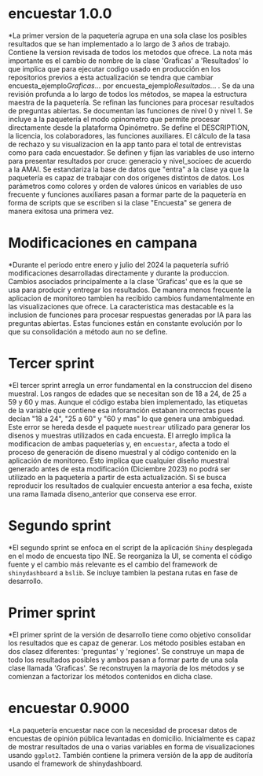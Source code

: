 # encuestar 1.0.0

*La primer version de la paquetería agrupa en una sola clase los posibles resultados que se han implementado a lo largo de 3 años de trabajo. Contiene la version revisada de todos los metodos que ofrece. La nota más importante es el cambio de nombre de la clase 'Graficas' a 'Resultados' lo que implica que para ejecutar codigo usado en producción en los repositorios previos a esta actualización se tendra que cambiar encuesta_ejemplo$Graficas$... por encuesta_ejemplo$Resultados$... . Se da una revisión profunda a lo largo de todos los métodos, se mapea la estructura maestra de la paquetería. Se refinan las funciones para procesar resultados de preguntas abiertas. Se documentan las funciones de nivel 0 y nivel 1. Se incluye a la paquetería el modo opinometro que permite procesar directamente desde la plataforma Opinómetro. Se define el DESCRIPTION, la licencia, los colaboradores, las funciones auxiliares. El cálculo de la tasa de rechazo y su visualizacion en la app tanto para el total de entrevistas como para cada encuestador. Se definen y fijan las variables de uso interno para presentar resultados por cruce: generacio y nivel_socioec de acuerdo a la AMAI. Se estandariza la base de datos que "entra" a la clase ya que la paquetería es capaz de trabajar con dos orígenes distintos de datos. Los parámetros como  colores y orden de valores únicos en variables de uso frecuente y funciones auxiliares pasan a formar parte de la paquetería en forma de scripts que se escriben si la clase "Encuesta" se genera de manera exitosa una primera vez.

# Modificaciones en campana

*Durante el periodo entre enero y julio del 2024 la paquetería sufrió modificaciones desarrolladas directamente y durante la produccion. Cambios asociados principalmente a la clase 'Graficas' que es la que se usa para producir y entregar los resultados. De manera menos frecuente la aplicacion de monitoreo tambien ha recibido cambios fundamentalmente en las visualizaciones que ofrece. La característica mas destacable es la inclusion de funciones para procesar respuestas generadas por IA para las preguntas abiertas. Estas funciones están en constante evolución por lo que su consolidación a método aun no se define.

# Tercer sprint

*El tercer sprint arregla un error fundamental en la construccion del diseno muestral. Los rangos de edades que se necesitan son de 18 a 24, de 25 a 59 y 60 y mas. Aunque el código estaba bien implementado, las etiquetas de la variable que contiene esa inforamción estaban incorrectas pues decían "18 a 24", "25 a 60" y "60 y mas" lo que genera una ambiguedad. Este error se hereda desde el paquete `muestrear` utilizado para generar los disenos y muestras utilizados en cada encuesta. El arreglo implica la modificacion de ambas paqueterías y, en `encuestar`, afecta a todo el proceso de generación de diseno muestral y al código contenido en la aplicación de monitoreo. Esto implica que cualquier diseño muestral generado antes de esta modificación (Diciembre 2023) no podrá ser utilizado en la paquetería a partir de esta actualización. Si se busca reproducir los resultados de cualquier encuesta anterior a esa fecha, existe una rama llamada diseno_anterior que conserva ese error.

# Segundo sprint

*El segundo sprint se enfoca en el script de la aplicación `Shiny` desplegada en el modo de encuesta tipo INE. Se reorganiza la UI, se comenta el código fuente y el cambio más relevante es el cambio del framework de `shinydashboard` a `bslib`. Se incluye tambien la pestana rutas en fase de desarrollo.

# Primer sprint

*El primer sprint de la versión de desarrollo tiene como objetivo consolidar los resultados que es capaz de generar. Los método posibles estaban en dos clasez diferentes: 'preguntas' y 'regiones'. Se construye un mapa de todo los resultados posibles y ambos pasan a formar parte de una sola clase llamada 'Graficas'. Se reconstruyen la mayoría de los métodos y se comienzan a factorizar los métodos contenidos en dicha clase.

# encuestar 0.9000

*La paquetería encuestar nace con la necesidad de procesar datos de encuestas de opinión pública levantadas en domicilio. Inicialmente es capaz de mostrar resultados de una o varias variables en forma de visualizaciones usando `ggplot2`. También contiene la primera versión de la app de auditoría usando el framework de shinydashboard.
